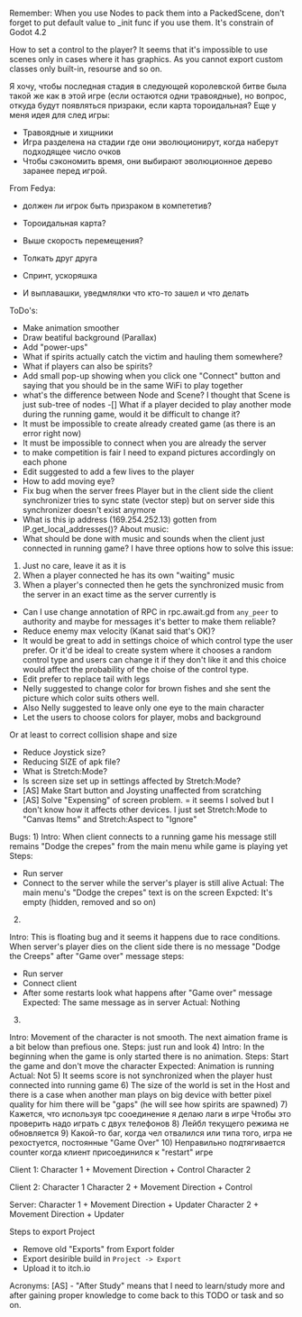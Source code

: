 Remember:
When you use Nodes to pack them into a PackedScene, don't forget to put default value
to _init func if you use them. It's constrain of Godot 4.2

How to set a control to the player?
It seems that it's impossible to use scenes only in cases where it has graphics.
As you cannot export custom classes only built-in, resourse and so on.

Я хочу, чтобы последная стадия в следующей королевской битве была такой же
как в этой игре (если остаются одни травоядные), но вопрос, откуда будут 
появляться призраки, если карта тороидальная?
Еще у меня идея для след игры:
- Травоядные и хищники
- Игра разделена на стадии где они эволюционирут, когда наберут подходящее число очков
- Чтобы сэкономить время, они выбирают эволюционное дерево заранее перед игрой. 

From Fedya:
- должен ли игрок быть призраком в компететив?
- Тороидальная карта?
- Выше скорость перемещения?

- Толкать друг друга
- Спринт, ускоряшка
- И выплавашки, уведмлялки что кто-то зашел и что делать 

ToDo's:
- Make animation smoother 
- Draw beatiful background (Parallax)
- Add "power-ups"
- What if spirits actually catch the victim and hauling them somewhere?
- What if players can also be spirits?
- Add small pop-up showing when you click one "Connect" button and saying that 
you should be in the same WiFi to play together
- what's the difference between Node and Scene? I thought that Scene is just 
sub-tree of nodes
-[] What if a player decided to play another mode during the running game, would it be 
difficult to change it?
- It must be impossible to create already created game (as there is an error right now)
- It must be impossible to connect when you are already the server
- to make competition is fair I need to expand pictures accordingly on each phone
- Edit suggested to add a few lives to the player 
- How to add moving eye?
- Fix bug when the server frees Player but in the client side the client synchronizer 
tries to sync state (vector step) but on server side this synchronizer doesn't exist anymore
- What is this ip address (169.254.252.13) gotten from IP.get_local_addresses()?
About music:
- What should be done with music and sounds when the client just connected in running game?
I have three options how to solve this issue:
1) Just no care, leave it as it is
2) When a player connected he has its own "waiting" music
3) When a player's connected then he gets the synchronized music from the server in an exact time
as the server currently is
- Can I use change annotation of RPC in rpc.await.gd from `any_peer` to authority and maybe for 
messages it's better to make them reliable?
- Reduce enemy max velocity (Kanat said that's OK)?
- It would be great to add in settings choice of which control type the user prefer.
Or it'd be ideal to create system where it chooses a random control type and users can change it
if they don't like it and this choice would affect the probability of the choise of the control type.
- Edit prefer to replace tail with legs
- Nelly suggested to change color for brown fishes and she sent the picture which color suits others well.
- Also Nelly suggested to leave only one eye to the main character
- Let the users to choose colors for player, mobs and background

Or at least to correct collision shape and size
- Reduce Joystick size?
- Reducing SIZE of apk file?
- What is Stretch:Mode?
- Is screen size set up in settings affected by Stretch:Mode?
- [AS] Make Start button and Joysting unaffected from scratching
- [AS] Solve "Expensing" of screen problem.
= it seems I solved but I don't know how it affects other devices. 
I just set Stretch:Mode to "Canvas Items" and Stretch:Aspect to "Ignore"

Bugs:
1) 
Intro: When client connects to a running game his message still remains "Dodge the crepes" 
from the main menu while game is playing yet
Steps:
- Run server
- Connect to the server while the server's player is still alive
Actual:
The main menu's "Dodge the crepes" text is on the screen
Expcted:
It's empty (hidden, removed and so on)
2)
Intro: This is floating bug and it seems it happens due to race conditions.
When server's player dies on the client side there is no message "Dodge the Creeps"
after "Game over" message
steps:
- Run server
- Connect client
- After some restarts look what happens after "Game over" message
Expected:
The same message as in server
Actual:
Nothing
3)
Intro: Movement of the character is not smooth. The next aimation frame 
is a bit below than prefious one.
Steps: just run and look
4)
Intro: In the beginning when the game is only started there is no animation.
Steps: Start the game and don't move the character
Expected: Animation is running
Actual: Not
5)
It seems score is not synchronized when the player hust connected into running game
6) 
The size of the world is set in the Host and there is a case when 
another man plays on big device with better pixel quality for him
there will be "gaps" (he will see how spirits are spawned)
7) 
Кажется, что используя tpc сооединение я делаю лаги в игре
Чтобы это проверить надо играть с двух телефонов
8)
Лейбл текущего режима не обновляется
9)
Какой-то баг, когда чел отвалился или типа того, игра не рехостуется,
постоянные "Game Over"
10)
Неправильно подтягивается counter когда клиент присоединился к "restart" игре

Client 1:
Character 1 + Movement Direction + Control
Character 2

Client 2:
Character 1
Character 2 + Movement Direction + Control

Server:
Character 1 + Movement Direction + Updater
Character 2 + Movement Direction + Updater

Steps to export Project
- Remove old "Exports" from Export folder
- Export desirible build in `Project -> Export`
- Upload it to itch.io

Acronyms:
[AS] - "After Study" means that I need to learn/study more and after gaining proper 
knowledge to come back to this TODO or task and so on. 
